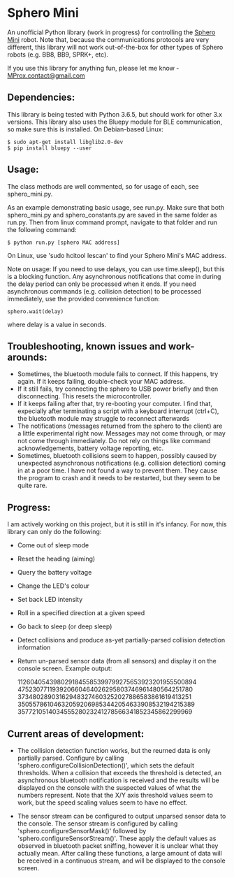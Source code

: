 # Sphero Mini
An unofficial Python library (work in progress) for controlling the [Sphero Mini](https://www.sphero.com/sphero-mini) robot. Note that, because the communications protocols are very different, this library will not work out-of-the-box for other types of Sphero robots (e.g. BB8, BB9, SPRK+, etc).

If you use this library for anything fun, please let me know - MProx.contact@gmail.com

## Dependencies:
This library is being tested with Python 3.6.5, but should work for other 3.x versions. This library also uses the Bluepy module for BLE communication, so make sure this is installed. On Debian-based Linux:

    $ sudo apt-get install libglib2.0-dev
    $ pip install bluepy --user

## Usage:
The class methods are well commented, so for usage of each, see sphero_mini.py. 

As an example demonstrating basic usage, see run.py. Make sure that both sphero_mini.py and sphero_constants.py are saved in the same folder as run.py. Then from linux command prompt, navigate to that folder and run the following command:

    $ python run.py [sphero MAC address]

On Linux, use 'sudo hcitool lescan' to find your Sphero Mini's MAC address.

Note on usage: If you need to use delays, you can use time.sleep(), but this is a blocking function. Any asynchronous notifications that come in during the delay period can only be processed when it ends. If you need asynchronous commands (e.g. collision detection) to be processed immediately, use the provided convenience function:

    sphero.wait(delay)

where delay is a value in seconds.

## Troubleshooting, known issues and work-arounds:
* Sometimes, the bluetooth module fails to connect. If this happens, try again. If it keeps failing, double-check your MAC address.
* If it still fails, try connecting the sphero to USB power briefly and then disconnecting. This resets the microcontroller.
* If it keeps failing after that, try re-booting your computer. I find that, expecially after terminating a script with a keyboard interrupt (ctrl+C), the bluetooth module may struggle to reconnect afterwards
* The notifications (messages returned from the sphero to the client) are a little experimental right now. Messages may not come through, or may not come through immediately. Do not rely on things like command acknowledgements, battery voltage reporting, etc. 
* Sometimes, bluetooth collisions seem to happen, possibly caused by unexpected asynchronous notifications (e.g. collision detection) coming in at a poor time. I have not found a way to prevent them. They cause the program to crash and it needs to be restarted, but they seem to be quite rare.

## Progress:
I am actively working on this project, but it is still in it's infancy. For now, this library can only do the following:
* Come out of sleep mode
* Reset the heading (aiming)
* Query the battery voltage
* Change the LED's colour
* Set back LED intensity
* Roll in a specified direction at a given speed
* Go back to sleep (or deep sleep)
* Detect collisions and produce as-yet partially-parsed collision detection information
* Return un-parsed sensor data (from all sensors) and display it on the console screen. Example output:

    1126040543980291845585399799275653923201955500894
    475230771193920660464026295803746961480564251780
    373480289031629483274603252027886583861619413251
    350557861046320592069853442054633908532194215389
    357721051403455528023241278566341852345862299969


## Current areas of development:
* The collision detection function works, but the reurned data is only partially parsed. Configure by calling 'sphero.configureCollisionDetection()', which sets the default thresholds. When a collision that exceeds the threshold is detected, an asynchronous bluetooth notification is received and the results will be displayed on the console with the suspected values of what the numbers represent. Note that the X/Y axis threshold values seem to work, but the speed scaling values seem to have no effect.

* The sensor stream can be configured to output unparsed sensor data to the console. The sensor stream is configured by calling 'sphero.configureSensorMask()' followed by 'sphero.configureSensorStream()'. These apply the default values as observed in bluetooth packet sniffing, however it is unclear what they actually mean. After calling these functions, a large amount of data will be received in a continuous stream, and will be displayed to the console screen.
